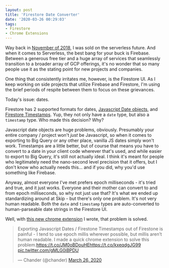 ```yaml
---
layout: post
title: 'Firestore Date Converter'
date: '2020-03-26 00:29:03'
tags:
- Firestore
- Chrome Extensions
---
```


Way back in [November of 2018](https://blog.chander.app/2018/11/16/serverless.html), I was sold on the serverless future. And when it comes to Serverless, the best bang for your buck is Firebase. Between a generous free tier and a huge array of services that seamlessly transition to a broader array of GCP offerings, it's no wonder that so many people use it as the stating point for new projects and companies.

One thing that consistently irritates me, however, is the Firestore UI. As I keep working on side projects that utilize Firebase and Firestore, I'm using the brief periods of respite between them to focus on these grievances.

Today's issue: dates.

Firestore has 2 supported formats for dates, [Javascript Date objects](https://firebase.google.com/docs/firestore/manage-data/add-data), and [Firestore Timestamps](https://firebase.google.com/docs/reference/js/firebase.firestore.Timestamp). Yup, they not only have a `date` type, but also a `timestamp` type. Who made this decision? Why?

Javascript date objects are huge problems, obviously. Presumably your entire company / project won't _just_ be Javascript, so when it comes to exporting to Big Query or any other place, vanilla JS dates simply won't work. Timestamps are a little better, but of course that means you have to convert to a date in your client code wherever that's used, and while easier to export to Big Query, it's still not actually ideal. I think it's meant for people who legitimately need the nano-second level precision that it offers, but I don't know who actually needs this... and if you did, why you'd use something like Firebase.

Anyway, almost everyone I've met prefers epoch milliseconds - it's tried and true, and it just works. Everyone and their mother can convert to and from epoch milliseconds, so why not just use that? It's what we ended up standardizing around at Skip - but there's only one problem. It's not very human readable. Both the `date` and `timestamp` types are auto-converted to human-parseable date strings in the Firestore UI.

Well, with [this new chrome extension](https://chrome.google.com/webstore/detail/firestore-utils/oebknnjfpdekbaalhncaifcddmeijlkn) I wrote, that problem is solved.

<blockquote class="twitter-tweet"><p lang="en" dir="ltr">Exporting Javascript Dates / Firestone Timestamps out of Firestone is painful - I tend to use epoch millis wherever possible, but millis aren’t human readable. I made a quick chrome extension to solve this problem.<a href="https://t.co/JM0oBDouHE">https://t.co/JM0oBDouHE</a><a href="https://t.co/kxeqdgJG99">https://t.co/kxeqdgJG99</a> <a href="https://t.co/gMLG0iBPDU">pic.twitter.com/gMLG0iBPDU</a></p>&mdash; Chander (@chander) <a href="https://twitter.com/chander/status/1243068444364271617?ref_src=twsrc%5Etfw">March 26, 2020</a></blockquote> <script async src="https://platform.twitter.com/widgets.js" charset="utf-8"></script>